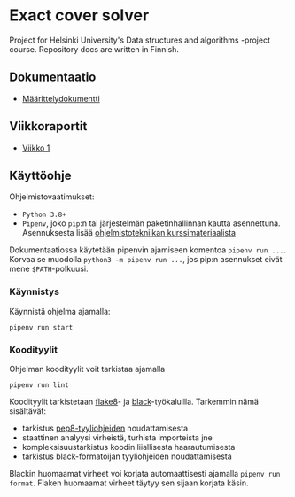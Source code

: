 # Exact cover solver

Project for Helsinki University's Data structures and algorithms -project course. Repository docs are written in Finnish.

## Dokumentaatio
- [Määrittelydokumentti](dokumentaatio/maarittely.md)

## Viikkoraportit
- [Viikko 1](dokumentaatio/raportit/viikko1.md)

## Käyttöohje

Ohjelmistovaatimukset:
- `Python 3.8+`
- `Pipenv`, joko `pip`:n tai järjestelmän paketinhallinnan kautta asennettuna. Asennuksesta lisää [ohjelmistotekniikan kurssimateriaalista](https://github.com/ohjelmistotekniikka-hy/python-syksy-2020/blob/master/materiaali/pipenv.md)

Dokumentaatiossa käytetään pipenvin ajamiseen komentoa `pipenv run ...`. Korvaa se muodolla `python3 -m pipenv run ...`, jos pip:n asennukset eivät mene `$PATH`-polkuusi.

### Käynnistys
Käynnistä ohjelma ajamalla:

```
pipenv run start
```


### Koodityylit

Ohjelman koodityylit voit tarkistaa ajamalla

```
pipenv run lint
```

Koodityylit tarkistetaan [flake8](https://flake8.pycqa.org/en/latest/index.html)- ja [black](https://black.readthedocs.io/en/stable/)-työkaluilla. Tarkemmin nämä sisältävät:
- tarkistus [pep8-tyyliohjeiden](https://www.python.org/dev/peps/pep-0008/) noudattamisesta
- staattinen analyysi virheistä, turhista importeista jne
- kompleksisuustarkistus koodin liiallisesta haarautumisesta
- tarkistus black-formatoijan tyyliohjeiden noudattamisesta

Blackin huomaamat virheet voi korjata automaattisesti ajamalla `pipenv run format`. Flaken huomaamat virheet täytyy sen sijaan korjata käsin.
